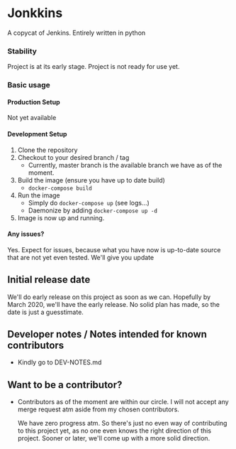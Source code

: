 # Jonkkins
A copycat of Jenkins. Entirely written in python

### Stability
Project is at its early stage. Project is not ready for use yet.

### Basic usage
#### Production Setup
Not yet available

#### Development Setup
1. Clone the repository
2. Checkout to your desired branch / tag
   - Currently, master branch is the available branch
     we have as of the moment.
3. Build the image (ensure you have up to date build)
   - `docker-compose build`
4. Run the image
   - Simply do  `docker-compose up` (see logs...)
   - Daemonize by adding `docker-compose up -d`
5. Image is now up and running.

#### Any issues?
Yes. Expect for issues, because what you have now is up-to-date source
that are not yet even tested. We'll give you update


## Initial release date
We'll do early release on this project as soon as we can. Hopefully by
March 2020, we'll have the early release. No solid plan has made, so the
date is just a guesstimate.

## Developer notes / Notes intended for known contributors
  - Kindly go to DEV-NOTES.md

## Want to be a contributor?
  - Contributors as of the moment are within our circle. I will not
    accept any merge request atm aside from my chosen contributors.
    
    We have zero progress atm. So there's just no even way of contributing
    to this project yet, as no one even knows the right direction of this
    project. Sooner or later, we'll come up with a more solid direction.
